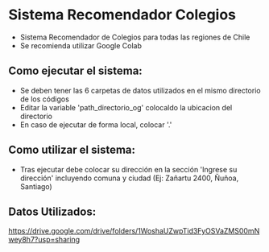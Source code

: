 
# Sistema Recomendador Colegios
- Sistema Recomendador de Colegios para todas las regiones de Chile
- Se recomienda utilizar Google Colab

## Como ejecutar el sistema:
- Se deben tener las 6 carpetas de datos utilizados en el mismo directorio de los códigos
- Editar la variable 'path_directorio_og' colocaldo la ubicacion del directorio
- En caso de ejecutar de forma local, colocar '.'

## Como utilizar el sistema:
- Tras ejecutar debe colocar su dirección en la sección 'Ingrese su dirección' incluyendo comuna y ciudad (Ej: Zañartu 2400, Ñuñoa, Santiago)


## Datos Utilizados:
https://drive.google.com/drive/folders/1WoshaUZwpTid3FyOSVaZMS00mNwey8h7?usp=sharing

